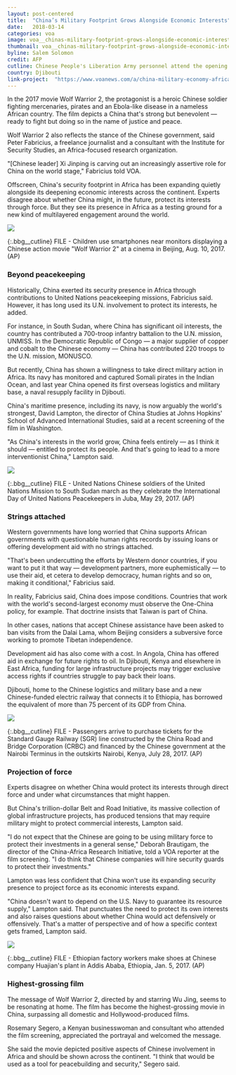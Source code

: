 ```yaml
---
layout: post-centered
title:  "China’s Military Footprint Grows Alongside Economic Interests"
date:   2018-03-14
categories: voa
image: voa__chinas-military-footprint-grows-alongside-economic-interests-in-africa.jpg
thumbnail: voa__chinas-military-footprint-grows-alongside-economic-interests-in-africa--640x360.jpg
byline: Salem Solomon
credit: AFP
cutline: Chinese People's Liberation Army personnel attend the opening ceremony of China's new military base in Djibouti, Aug. 1, 2017.
country: Djibouti
link-project:  "https://www.voanews.com/a/china-military-economy-africa/4298266.html"
---
```


In the 2017 movie Wolf Warrior 2, the protagonist is a heroic Chinese soldier fighting mercenaries, pirates and an Ebola-like disease in a nameless African country. The film depicts a China that's strong but benevolent — ready to fight but doing so in the name of justice and peace.

Wolf Warrior 2 also reflects the stance of the Chinese government, said Peter Fabricius, a freelance journalist and a consultant with the Institute for Security Studies, an Africa-focused research organization.

"[Chinese leader] Xi Jinping is carving out an increasingly assertive role for China on the world stage," Fabricius told VOA.

Offscreen, China's security footprint in Africa has been expanding quietly alongside its deepening economic interests across the continent. Experts disagree about whether China might, in the future, protect its interests through force. But they see its presence in Africa as a testing ground for a new kind of multilayered engagement around the world.


<div><img src="https://gdb.voanews.com/11CCDBD7-03DE-4E53-B71A-768DB9B90E1A_w760_r0_s.jpg"/></div>

{:.bbg__cutline}
FILE - Children use smartphones near monitors displaying a Chinese action movie "Wolf Warrior 2" at a cinema in Beijing, Aug. 10, 2017. (AP)



### ​Beyond peacekeeping ###

Historically, China exerted its security presence in Africa through contributions to United Nations peacekeeping missions, Fabricius said. However, it has long used its U.N. involvement to protect its interests, he added.

For instance, in South Sudan, where China has significant oil interests, the country has contributed a 700-troop infantry battalion to the U.N. mission, UNMISS. In the Democratic Republic of Congo — a major supplier of copper and cobalt to the Chinese economy — China has contributed 220 troops to the U.N. mission, MONUSCO.

But recently, China has shown a willingness to take direct military action in Africa. Its navy has monitored and captured Somali pirates in the Indian Ocean, and last year China opened its first overseas logistics and military base, a naval resupply facility in Djibouti.

China's maritime presence, including its navy, is now arguably the world's strongest, David Lampton, the director of China Studies at Johns Hopkins' School of Advanced International Studies, said at a recent screening of the film in Washington.

"As China's interests in the world grow, China feels entirely — as I think it should — entitled to protect its people. And that's going to lead to a more interventionist China," Lampton said.


<div><img src="https://gdb.voanews.com/B292C598-92E9-4C55-91B5-B7015520B0E0_w760_r0_s.jpg"/></div>

{:.bbg__cutline}
FILE - United Nations Chinese soldiers of the United Nations Mission to South Sudan march as they celebrate the International Day of United Nations Peacekeepers in Juba, May 29, 2017. (AP)




### Strings attached ###

Western governments have long worried that China supports African governments with questionable human rights records by issuing loans or offering development aid with no strings attached.

"That's been undercutting the efforts by Western donor countries, if you want to put it that way — development partners, more euphemistically — to use their aid, et cetera to develop democracy, human rights and so on, making it conditional," Fabricius said.

In reality, Fabricius said, China does impose conditions. Countries that work with the world's second-largest economy must observe the One-China policy, for example. That doctrine insists that Taiwan is part of China.

In other cases, nations that accept Chinese assistance have been asked to ban visits from the Dalai Lama, whom Beijing considers a subversive force working to promote Tibetan independence.

Development aid has also come with a cost. In Angola, China has offered aid in exchange for future rights to oil. In Djibouti, Kenya and elsewhere in East Africa, funding for large infrastructure projects may trigger exclusive access rights if countries struggle to pay back their loans.

Djibouti, home to the Chinese logistics and military base and a new Chinese-funded electric railway that connects it to Ethiopia, has borrowed the equivalent of more than 75 percent of its GDP from China.


<div><img src="https://gdb.voanews.com/1190D494-045A-4693-9AA5-F55B7DA41D89_w760_r0_s.jpg"/></div>

{:.bbg__cutline}
FILE - Passengers arrive to purchase tickets for the Standard Gauge Railway (SGR) line constructed by the China Road and Bridge Corporation (CRBC) and financed by the Chinese government at the Nairobi Terminus in the outskirts Nairobi, Kenya, July 28, 2017. (AP)



### ​Projection of force ###

Experts disagree on whether China would protect its interests through direct force and under what circumstances that might happen.

But China's trillion-dollar Belt and Road Initiative, its massive collection of global infrastructure projects, has produced tensions that may require military might to protect commercial interests, Lampton said.

"I do not expect that the Chinese are going to be using military force to protect their investments in a general sense," Deborah Brautigam, the director of the China-Africa Research Initiative, told a VOA reporter at the film screening. "I do think that Chinese companies will hire security guards to protect their investments."

Lampton was less confident that China won't use its expanding security presence to project force as its economic interests expand.

"China doesn't want to depend on the U.S. Navy to guarantee its resource supply," Lampton said. That punctuates the need to protect its own interests and also raises questions about whether China would act defensively or offensively. That's a matter of perspective and of how a specific context gets framed, Lampton said.


<div><img src="https://gdb.voanews.com/0E55DD64-3268-4FF9-AD9E-D9930AD90A76_w760_r0_s.jpg"/></div>

{:.bbg__cutline}
FILE - Ethiopian factory workers make shoes at Chinese company Huajian's plant in Addis Ababa, Ethiopia, Jan. 5, 2017. (AP)



### ​Highest-grossing film ###

The message of Wolf Warrior 2, directed by and starring Wu Jing, seems to be resonating at home. The film has become the highest-grossing movie in China, surpassing all domestic and Hollywood-produced films.

Rosemary Segero, a Kenyan businesswoman and consultant who attended the film screening, appreciated the portrayal and welcomed the message.

She said the movie depicted positive aspects of Chinese involvement in Africa and should be shown across the continent. "I think that would be used as a tool for peacebuilding and security," Segero said.